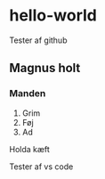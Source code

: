 # hello-world
Tester af github

## **Magnus holt**
### **Manden**

1. Grim
2. Føj
3. Ad

Holda kæft

Tester af vs code
